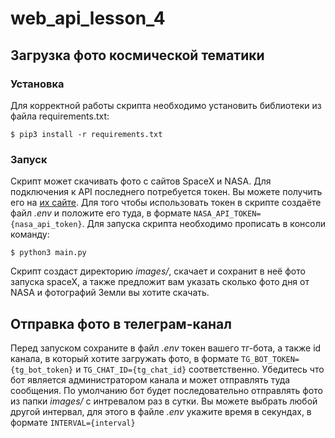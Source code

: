 # web_api_lesson_4
## Загрузка фото космической тематики
### Установка
Для корректной работы скрипта необходимо установить библиотеки из файла requirements.txt:
```
$ pip3 install -r requirements.txt
```
### Запуск
Скрипт может скачивать фото с сайтов SpaceX и NASA. Для подключения к API последнего потребуется токен. Вы можете получить его на [их сайте](https://api.nasa.gov/).
Для того чтобы использовать токен в скрипте создаёте файл *.env* и положите его туда, в формате `NASA_API_TOKEN={nasa_api_token}`.
Для запуска скрипта необходимо прописать в консоли команду:
```
$ python3 main.py 
```
Скрипт создаст директорию *images/*, скачает и сохранит в неё фото запуска spaceX, а также предложит вам указать сколько фото дня от NASA и фотографий Земли вы хотите скачать.

## Отправка фото в телеграм-канал
Перед запуском сохраните в файл *.env* токен вашего тг-бота, а также id канала, в который хотите загружать фото, 
в формате `TG_BOT_TOKEN={tg_bot_token}` и `TG_CHAT_ID={tg_chat_id}` соответственно. Убедитесь что бот является администратором канала и может отправлять туда сообщения. По умолчанию бот будет последовательно отправлять фото из папки *images/* с интревалом раз в сутки. Вы можете выбрать любой другой интервал, для этого в файле *.env* укажите время в секундах, в формате `INTERVAL={interval}`
